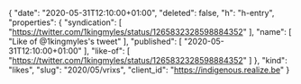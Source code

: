 {
  "date": "2020-05-31T12:10:00+01:00",
  "deleted": false,
  "h": "h-entry",
  "properties": {
    "syndication": [
      "https://twitter.com/1kingmyles/status/1265832328598884352"
    ],
    "name": [
      "Like of @1kingmyles's tweet"
    ],
    "published": [
      "2020-05-31T12:10:00+01:00"
    ],
    "like-of": [
      "https://twitter.com/1kingmyles/status/1265832328598884352"
    ]
  },
  "kind": "likes",
  "slug": "2020/05/vrixs",
  "client_id": "https://indigenous.realize.be"
}
